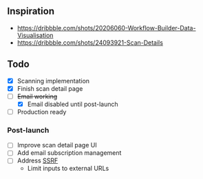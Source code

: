 ## Inspiration

- https://dribbble.com/shots/20206060-Workflow-Builder-Data-Visualisation
- https://dribbble.com/shots/24093921-Scan-Details

## Todo

- [x] Scanning implementation
- [x] Finish scan detail page
- [ ] ~~Email working~~
  - [x] Email disabled until post-launch
- [ ] Production ready

### Post-launch

- [ ] Improve scan detail page UI
- [ ] Add email subscription management
- [ ] Address [SSRF](https://owasp.org/www-community/attacks/Server_Side_Request_Forgery)
  - Limit inputs to external URLs
